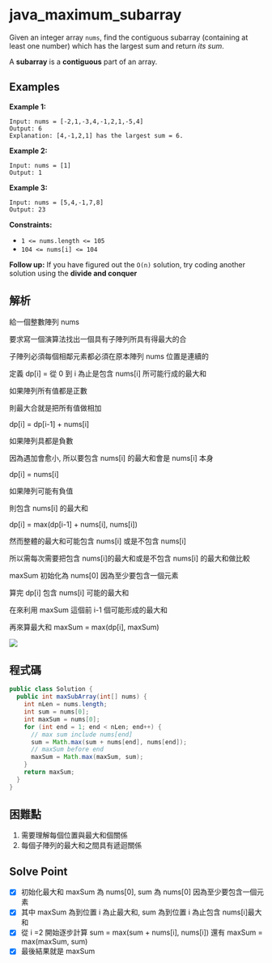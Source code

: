 # java_maximum_subarray

Given an integer array `nums`, find the contiguous subarray (containing at least one number) which has the largest sum and return *its sum*.

A **subarray** is a **contiguous** part of an array.

## Examples

**Example 1:**

```
Input: nums = [-2,1,-3,4,-1,2,1,-5,4]
Output: 6
Explanation: [4,-1,2,1] has the largest sum = 6.

```

**Example 2:**

```
Input: nums = [1]
Output: 1

```

**Example 3:**

```
Input: nums = [5,4,-1,7,8]
Output: 23

```

**Constraints:**

- `1 <= nums.length <= 105`
- `104 <= nums[i] <= 104`

**Follow up:** If you have figured out the `O(n)` solution, try coding another solution using the **divide and conquer**

## 解析

給一個整數陣列 nums

要求寫一個演算法找出一個具有子陣列所具有得最大的合

子陣列必須每個相鄰元素都必須在原本陣列 nums 位置是連續的

定義 dp[i] = 從 0 到 i 為止是包含 nums[i] 所可能行成的最大和

如果陣列所有值都是正數

則最大合就是把所有值做相加

dp[i] = dp[i-1] + nums[i]

如果陣列具都是負數

因為遇加會愈小, 所以要包含 nums[i] 的最大和會是 nums[i] 本身

dp[i] = nums[i] 

如果陣列可能有負值

則包含 nums[i] 的最大和

dp[i] = max(dp[i-1] + nums[i], nums[i])

然而整體的最大和可能包含 nums[i] 或是不包含 nums[i]

所以需每次需要把包含 nums[i]的最大和或是不包含 nums[i] 的最大和做比較

maxSum 初始化為 nums[0] 因為至少要包含一個元素

算完 dp[i] 包含 nums[i] 可能的最大和

在來利用 maxSum 這個前 i-1 個可能形成的最大和

再來算最大和 maxSum = max(dp[i], maxSum) 

![](https://i.imgur.com/PjUhgXg.png)

## 程式碼
```java
public class Solution {
  public int maxSubArray(int[] nums) {
    int nLen = nums.length;
    int sum = nums[0];
    int maxSum = nums[0];
    for (int end = 1; end < nLen; end++) {
      // max sum include nums[end]
      sum = Math.max(sum + nums[end], nums[end]);
      // maxSum before end
      maxSum = Math.max(maxSum, sum);
    }
    return maxSum;
  }
}

```
## 困難點

1. 需要理解每個位置與最大和個關係
2. 每個子陣列的最大和之間具有遞迴關係

## Solve Point

- [x]  初始化最大和 maxSum 為 nums[0], sum 為 nums[0] 因為至少要包含一個元素
- [x]  其中 maxSum 為到位置 i 為止最大和, sum 為到位置 i 為止包含 nums[i]最大和
- [x]  從 i =2 開始逐步計算  sum = max(sum + nums[i], nums[i]) 還有 maxSum = max(maxSum, sum)
- [x]  最後結果就是 maxSum